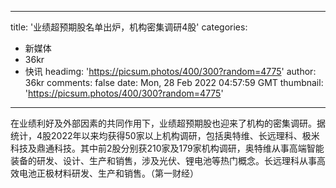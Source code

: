 
---
title: '业绩超预期股名单出炉，机构密集调研4股'
categories: 
 - 新媒体
 - 36kr
 - 快讯
headimg: 'https://picsum.photos/400/300?random=4775'
author: 36kr
comments: false
date: Mon, 28 Feb 2022 04:57:59 GMT
thumbnail: 'https://picsum.photos/400/300?random=4775'
---

<div>   
在业绩利好及外部因素的共同作用下，业绩超预期股也迎来了机构的密集调研。据统计，4股2022年以来均获得50家以上机构调研，包括奥特维、长远理科、极米科技及鼎通科技。其中前2股分别获210家及179家机构调研，奥特维从事高端智能装备的研发、设计、生产和销售，涉及光伏、锂电池等热门概念。长远理科从事高效电池正极材料研发、生产和销售。（第一财经）  
</div>
            